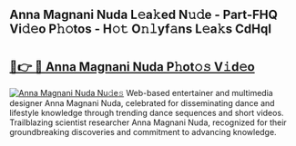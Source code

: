 ## Anna Magnani Nuda L𝚎a𝚔ed N𝚞𝚍e - Part-FHQ Vi𝚍𝚎o P𝚑𝚘tos - H𝚘𝚝 O𝚗𝚕yf𝚊ns L𝚎a𝚔s CdHqI

# <h2><a href="http://kf9nf4g.oniu.top/?m=Anna+Magnani+Nuda">🔗👉 🔴 Anna Magnani Nuda P𝚑ot𝚘𝚜 V𝚒d𝚎o</a></h2>

[![Anna Magnani Nuda Nu𝚍e𝚜](https://i.imgur.com/0qMVB7G.gif)](http://kf9nf4g.oniu.top/?m=Anna+Magnani+Nuda)
Web-based entertainer and multimedia designer Anna Magnani Nuda, celebrated for disseminating dance and lifestyle knowledge through trending dance sequences and short videos. Trailblazing scientist researcher Anna Magnani Nuda, recognized for their groundbreaking discoveries and commitment to advancing knowledge.  
